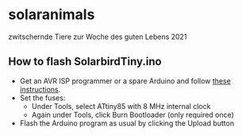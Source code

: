 # solaranimals
zwitschernde Tiere zur Woche des guten Lebens 2021

## How to flash SolarbirdTiny.ino

- Get an AVR ISP programmer or a spare Arduino and follow [these instructions](https://create.arduino.cc/projecthub/arjun/programming-attiny85-with-arduino-uno-afb829).
- Set the fuses:
  - Under Tools, select ATtiny85 with 8 MHz internal clock
  - Again under Tools, click Burn Bootloader (only required once)
- Flash the Arduino program as usual by clicking the Upload button
